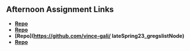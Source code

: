 ## Afternoon Assignment Links

* **[Repo](https://github.com/vince-gali/BurgerShack)**
* **[Repo](https://github.com/vince-gali/da-planets)**
* **[Repo](https://github.com/vince-gali/
lateSpring23_gregslistNode)**
* **[Repo](https://github.com/vince-gali/<ASSIGNMENT_REPO>)**

